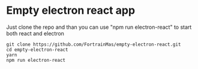 # Empty electron react app

Just clone the repo and than you can use "npm run electron-react" to start both react and electron

```
git clone https://github.com/FortrainMas/empty-electron-react.git
cd empty-electron-react
yarn
npm run electron-react
```
